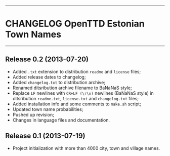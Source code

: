 ------------------------------------------------------------------------
CHANGELOG OpenTTD Estonian Town Names
========================================================================
------------------------------------------------------------------------

Release 0.2 (2013-07-20)
------------------------

- Added `.txt` extension to distribution `readme` and `license` files;
- Added release dates to changelog;
- Added `changelog.txt` to distribution archive;
- Renamed ditsribution archive filename to BaNaNaS style;
- Replace `LF` newlines with `CR+LF (\r\n)` newlines (BaNaNaS style) in
  ditsribution `readme.txt`, `license.txt` and `changelog.txt` files;
- Added installation info and some comments to `make.sh` script;
- Updated town name probabilities;
- Pushed up revision;
- Changes in language files and documentation.

Release 0.1 (2013-07-19)
------------------------

- Project initialization with more than 4000 city, town and village
  names.
